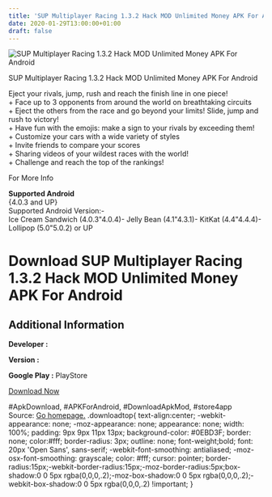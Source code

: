 ```yaml
---
title: 'SUP Multiplayer Racing 1.3.2 Hack MOD Unlimited Money APK For Android'
date: 2020-01-29T13:00:00+01:00
draft: false
---
```


![SUP Multiplayer Racing 1.3.2 Hack MOD Unlimited Money APK For Android](https://i1.wp.com/apkhome.net/wp-content/uploads/2017/07/SUP-Multiplayer-Racing-1.3.2.png "SUP Multiplayer Racing 1.3.2 Hack MOD Unlimited Money APK For Android")

  

SUP Multiplayer Racing 1.3.2 Hack MOD Unlimited Money APK For Android

Eject your rivals, jump, rush and reach the finish line in one piece!  
\+ Face up to 3 opponents from around the world on breathtaking circuits  
\+ Eject the others from the race and go beyond your limits! Slide, jump and rush to victory!  
\+ Have fun with the emojis: make a sign to your rivals by exceeding them!  
\+ Customize your cars with a wide variety of styles  
\+ Invite friends to compare your scores  
\+ Sharing videos of your wildest races with the world!  
\+ Challenge and reach the top of the rankings!

For More Info

**Supported Android**  
{4.0.3 and UP}  
Supported Android Version:-  
Ice Cream Sandwich (4.0.3"4.0.4)- Jelly Bean (4.1"4.3.1)- KitKat (4.4"4.4.4)- Lollipop (5.0"5.0.2) or UP

Download SUP Multiplayer Racing 1.3.2 Hack MOD Unlimited Money APK For Android
==============================================================================

Additional Information
----------------------

**Developer :**

**Version :**

**Google Play :** PlayStore

  

[Download Now](https://store4app.co/post/sup-multiplayer-racing-1-3-2-hack-mod-unlimited-money-apk-for-android_1573671316)

  
#ApkDownload, #APKForAndroid, #DownloadApkMod, #store4app  
Source: [Go homepage.](https://store4app.co/post/sup-multiplayer-racing-1-3-2-hack-mod-unlimited-money-apk-for-android_1573671316) .downloadtop{ text-align:center; -webkit-appearance: none; -moz-appearance: none; appearance: none; width: 100%; padding: 9px 9px 11px 13px; background-color: #0EBD3F; border: none; color:#fff; border-radius: 3px; outline: none; font-weight;bold; font: 20px 'Open Sans', sans-serif; -webkit-font-smoothing: antialiased; -moz-osx-font-smoothing: grayscale; color: #fff; cursor: pointer; border-radius:15px;-webkit-border-radius:15px;-moz-border-radius:5px;box-shadow:0 0 5px rgba(0,0,0,.2);-moz-box-shadow:0 0 5px rgba(0,0,0,.2);-webkit-box-shadow:0 0 5px rgba(0,0,0,.2) !important; }